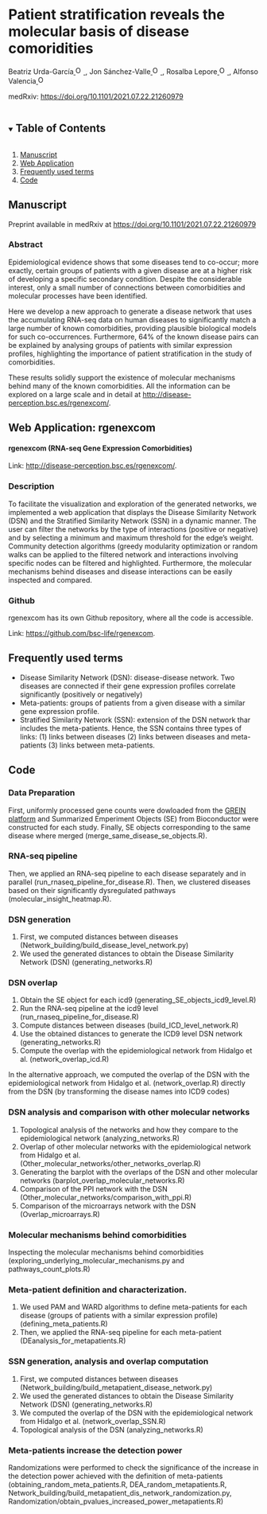 <!-- PROJECT SHIELDS -->
<!--
*** I'm using markdown "reference style" links for readability.
*** Reference links are enclosed in brackets [ ] instead of parentheses ( ).
*** See the bottom of this document for the declaration of the reference variables
*** for contributors-url, forks-url, etc. This is an optional, concise syntax you may use.
*** https://www.markdownguide.org/basic-syntax/#reference-style-links
-->

# Patient stratification reveals the molecular basis of disease comoridities
Beatriz Urda-García<a href="https://orcid.org/0000-0002-3845-5751">
<img alt="ORCID logo" src="https://info.orcid.org/wp-content/uploads/2019/11/orcid_16x16.png" width="16" height="16" />
</a>, Jon Sánchez-Valle<a href="https://orcid.org/0000-0001-7959-6326">
<img alt="ORCID logo" src="https://info.orcid.org/wp-content/uploads/2019/11/orcid_16x16.png" width="16" height="16" />
</a>, Rosalba Lepore<a href="https://orcid.org/0000-0002-9481-2557">
<img alt="ORCID logo" src="https://info.orcid.org/wp-content/uploads/2019/11/orcid_16x16.png" width="16" height="16" />
</a>, Alfonso Valencia<a href="https://orcid.org/0000-0002-8937-6789">
<img alt="ORCID logo" src="https://info.orcid.org/wp-content/uploads/2019/11/orcid_16x16.png" width="16" height="16" />
</a>

medRxiv: <a href="https://https://doi.org/10.1101/2021.07.22.21260979">https://doi.org/10.1101/2021.07.22.21260979</a>

<!-- TABLE OF CONTENTS -->
<details open="open">
  <summary><h2 style="display: inline-block">Table of Contents</h2></summary>
  <ol>
    <li>
      <a href="#manuscript">Manuscript</a>
    </li>
    <li>
      <a href="#web-application">Web Application</a>
    </li>
    <li><a href="#frequently-used-terms">Frequently used terms</a></li>
    <li><a href="#code">Code</a></li>
  </ol>
</details>



<!-- MANUSCRIPT INFORMATION -->
## Manuscript

Preprint available in medRxiv at <a href="https://https://doi.org/10.1101/2021.07.22.21260979">https://doi.org/10.1101/2021.07.22.21260979</a>

### Abstract
Epidemiological evidence shows that some diseases tend to co-occur; more exactly, certain groups of patients with a given disease are at a higher risk of developing a specific secondary condition. Despite the considerable interest, only a small number of connections between comorbidities and molecular processes have been identified.

Here we develop a new approach to generate a disease network that uses the accumulating RNA-seq data on human diseases to significantly match a large number of known comorbidities, providing plausible biological models for such co-occurrences. Furthermore, 64% of the known disease pairs can be explained by analysing groups of patients with similar expression profiles, highlighting the importance of patient stratification in the study of comorbidities.

These results solidly support the existence of molecular mechanisms behind many of the known comorbidities. All the information can be explored on a large scale and in detail at <a href="http://disease-perception.bsc.es/rgenexcom/">http://disease-perception.bsc.es/rgenexcom/</a>. 

<!-- WEB APPLICATION -->
## Web Application: rgenexcom

#### rgenexcom (RNA-seq Gene Expression Comorbidities)
Link: <a href="http://disease-perception.bsc.es/rgenexcom/">http://disease-perception.bsc.es/rgenexcom/</a>.


### Description
To facilitate the visualization and exploration of the generated networks, we implemented a web application that displays the Disease Similarity Network (DSN) and the Stratified Similarity Network (SSN) in a dynamic manner. The user can filter the networks by the type of interactions (positive or negative) and by selecting a minimum and maximum threshold for the edge’s weight. Community detection algorithms (greedy modularity optimization or random walks can be applied to the filtered network and interactions involving specific nodes can be filtered and highlighted. Furthermore, the molecular mechanisms behind diseases and disease interactions can be easily inspected and compared.

### Github
rgenexcom has its own Github repository, where all the code is accessible. 

Link: <a href="https://github.com/bsc-life/rgenexcom">https://github.com/bsc-life/rgenexcom</a>.

## Frequently used terms
- Disease Similarity Network (DSN): disease-disease network. Two diseases are connected if their gene expression profiles correlate significantly (positively or negatively)
- Meta-patients: groups of patients from a given disease with a similar gene expression profile. 
- Stratified Similarity Network (SSN): extension of the DSN network thar includes the meta-patients. Hence, the SSN contains three types of links: 
      (1) links between diseases
      (2) links between diseases and meta-patients
      (3) links between meta-patients.

<!-- CODE -->
## Code

### Data Preparation
First, uniformly processed gene counts were dowloaded from the <a href="http://www.ilincs.org/apps/grein/">GREIN platform</a> and Summarized Emperiment Objects (SE) from Bioconductor were constructed for each study. Finally, SE objects corresponding to the same disease where merged (merge_same_disease_se_objects.R).

### RNA-seq pipeline
Then, we applied an RNA-seq pipeline to each disease separately and in parallel (run_rnaseq_pipeline_for_disease.R). Then, we clustered diseases based on their significantly dysregulated pathways (molecular_insight_heatmap.R).

### DSN generation
1. First, we computed distances between diseases (Network_building/build_disease_level_network.py)
2. We used the generated distances to obtain the Disease Similarity Network (DSN) (generating_networks.R)

### DSN overlap
1. Obtain the SE object for each icd9 (generating_SE_objects_icd9_level.R)
2. Run the RNA-seq pipeline at the icd9 level (run_rnaseq_pipeline_for_disease.R)
3. Compute distances between diseases (build_ICD_level_network.R)
4. Use the obtained distances to generate the ICD9 level DSN network (generating_networks.R)
5. Compute the overlap with the epidemiological network from Hidalgo et al. (network_overlap_icd.R)

In the alternative approach, we computed the overlap of the DSN with the epidemiological network from Hidalgo et al. (network_overlap.R) directly from the DSN (by transforming the disease names into ICD9 codes)

### DSN analysis and comparison with other molecular networks
1. Topological analysis of the networks and how they compare to the epidemiological network (analyzing_networks.R)
2. Overlap of other molecular networks with the epidemiological network from Hidalgo et al. (Other_molecular_networks/other_networks_overlap.R)
3. Generating the barplot with the overlaps of the DSN and other molecular networks (barplot_overlap_molecular_networks.R)
4. Comparison of the PPI network with the DSN (Other_molecular_networks/comparison_with_ppi.R)
5. Comparison of the microarrays network with the DSN (Overlap_microarrays.R)

### Molecular mechanisms behind comorbidities
Inspecting the molecular mechanisms behind comorbidities (exploring_underlying_molecular_mechanisms.py and pathways_count_plots.R)

### Meta-patient definition and characterization. 
1. We used PAM and WARD algorithms to define meta-patients for each disease (groups of patients with a similar expression profile) (defining_meta_patients.R)
2. Then, we applied the RNA-seq pipeline for each meta-patient (DEanalysis_for_metapatients.R)

### SSN generation, analysis and overlap computation
1. First, we computed distances between diseases (Network_building/build_metapatient_disease_network.py)
2. We used the generated distances to obtain the Disease Similarity Network (DSN) (generating_networks.R)
3. We computed the overlap of the DSN with the epidemiological network from Hidalgo et al. (network_overlap_SSN.R)
4. Topological analysis of the DSN (analyzing_networks.R)

### Meta-patients increase the detection power
Randomizations were performed to check the significance of the increase in the detection power achieved with the definition of meta-patients (obtaining_random_meta_patients.R, DEA_random_metapatients.R, Network_building/build_metapatient_dis_network_randomization.py, Randomization/obtain_pvalues_increased_power_metapatients.R)














